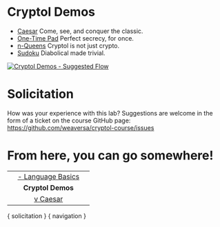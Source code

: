 # Cryptol Demos

* [Caesar](./Caesar.md)
  Come, see, and conquer the classic.
* [One-Time Pad](./OneTimePad.md)
  Perfect secrecy, for once.
* [n-Queens](./NQueens.md)
  Cryptol is not just crypto.
* [Sudoku](./Sudoku.md)
  Diabolical made trivial.

<a href="../../../misc/CryptolDemos.gv.svg">
    <img class="center" src="../../../misc/CryptolDemos.gv.svg" alt="Cryptol Demos - Suggested Flow">
</a>

# Solicitation

How was your experience with this lab? Suggestions are welcome in the
form of a ticket on the course GitHub page:
https://github.com/weaversa/cryptol-course/issues

# From here, you can go somewhere!

||||
|-:|:-:|-|
|| [- Language Basics](../../Language/Basics.md) ||
|| **Cryptol Demos** ||
|| [v Caesar](./Caesar.md) ||

{ solicitation }
{ navigation }
